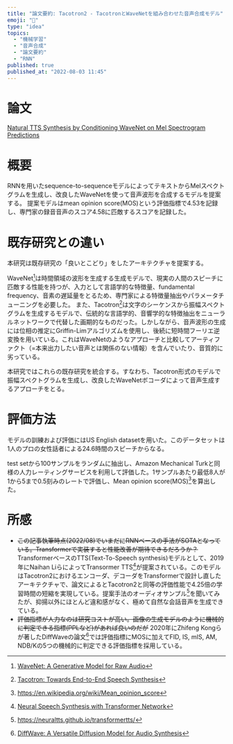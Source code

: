 ```yaml
---
title: "論文要約: Tacotron2 - TacotronとWaveNetを組み合わせた音声合成モデル"
emoji: "🐙"
type: "idea"
topics:
  - "機械学習"
  - "音声合成"
  - "論文要約"
  - "RNN"
published: true
published_at: "2022-08-03 11:45"
---
```


# 論文

[Natural TTS Synthesis by Conditioning WaveNet on Mel Spectrogram Predictions](https://arxiv.org/abs/1712.05884)

# 概要

RNNを用いたsequence-to-sequenceモデルによってテキストからMelスペクトグラムを生成し、改良したWaveNetを使って音声波形を合成するモデルを提案する。
提案モデルはmean opinion score(MOS)という評価指標で4.53を記録し、専門家の録音音声のスコア4.58に匹敵するスコアを記録した。

# 既存研究との違い

本研究は既存研究の「良いとこどり」をしたアーキテクチャを提案する。

WaveNet[^1]は時間領域の波形を生成する生成モデルで、現実の人間のスピーチに匹敵する性能を持つが、入力として言語学的な特徴量、fundamental frequency、音素の遅延量をとるため、専門家による特徴量抽出やパラメータチューニングを必要した。
また、Tacotron[^2]は文字のシーケンスから振幅スペクトグラムを生成するモデルで、伝統的な言語学的、音響学的な特徴抽出をニューラルネットワークで代替した画期的なものだった。しかしながら、音声波形の生成には位相の推定にGriffin-Limアルゴリズムを使用し、後続に短時間フーリエ逆変換を用いている。これはWaveNetのようなアプローチと比較してアーティファクト（=本来出力したい音声とは関係のない情報）を含んでいたり、音質的に劣っている。

本研究ではこれらの既存研究を統合する。すなわち、Tacotron形式のモデルで振幅スペクトグラムを生成し、改良したWaveNetボコーダによって音声生成するアプローチをとる。

[^1]: [WaveNet: A Generative Model for Raw Audio](https://arxiv.org/abs/1609.03499)
[^2]: [Tacotron: Towards End-to-End Speech Synthesis](https://arxiv.org/abs/1703.10135)

# 評価方法

モデルの訓練および評価にはUS English datasetを用いた。このデータセットは1人のプロの女性話者による24.6時間のスピーチからなる。

test setから100サンプルをランダムに抽出し、Amazon Mechanical Turkと同様の人力レーティングサービスを利用して評価した。1サンプルあたり最低8人が1から5まで0.5刻みのレートで評価し、Mean opinion score(MOS)[^3]を算出した。

[^3]: https://en.wikipedia.org/wiki/Mean_opinion_score

# 所感

* ~~この記事執筆時点(2022/08)でいまだにRNNベースの手法がSOTAとなっている。Transformerで実装すると性能改善が期待できるだろうか？~~ TransformerベースのTTS(Text-To-Speech synthesis)モデルとして、2019年にNaihan LiらによってTransormer TTS[^5]が提案されている。このモデルはTacotron2におけるエンコーダ、デコーダをTransformerで設計し直したアーキテクチャで、論文によるとTacotron2と同等の評価性能で4.25倍の学習時間の短縮を実現している。提案手法のオーディオサンプル[^6]を聞いてみたが、抑揚以外にほとんど違和感がなく、極めて自然な会話音声を生成できている。
* ~~評価指標が人力なのは研究コストが高い。画像の生成モデルのように機械的に判定できる指標(PPLなど)があれば良いのだが~~ 2020年にZhifeng Kongらが著したDiffWaveの論文[^7]では評価指標にMOSに加えてFID, IS, mIS, AM, NDB/Kの5つの機械的に判定できる評価指標を採用している。

[^5]: [Neural Speech Synthesis with Transformer Network](https://arxiv.org/abs/1809.08895)
[^6]: https://neuraltts.github.io/transformertts/
[^7]: [DiffWave: A Versatile Diffusion Model for Audio Synthesis](https://arxiv.org/abs/2009.09761)
